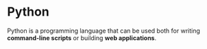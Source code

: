 <h1>Python</h1>
<p>Python is a programming language that can be used both for writing <strong>command-line scripts</strong> or building <strong>web applications</strong>.</p>
